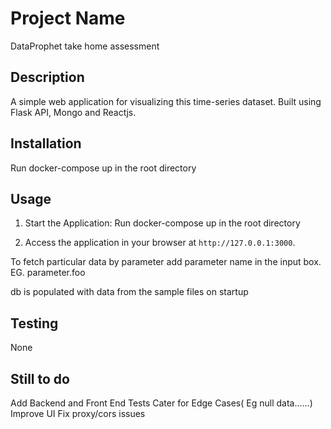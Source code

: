 # Project Name
DataProphet take home assessment
## Description

A simple web application for visualizing this time-series dataset.
Built using Flask API, Mongo and Reactjs.

## Installation

Run docker-compose up in the root directory

## Usage

1. Start the Application:
Run docker-compose up in the root directory

2. Access the application in your browser at `http://127.0.0.1:3000`.

To fetch particular data by parameter 
add parameter name in the input box.
EG. parameter.foo

db is populated with data from the sample files on startup

## Testing
None

## Still to do
Add Backend and Front End Tests
Cater for Edge Cases( Eg null data......)
Improve UI
Fix proxy/cors issues